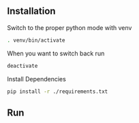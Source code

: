 
## Installation
Switch to the proper python mode with venv
```bash
. venv/bin/activate
```
When you want to switch back run
```bash
deactivate
```
Install Dependencies
```bash
pip install -r ./requirements.txt
```
## Run
```bash

```
